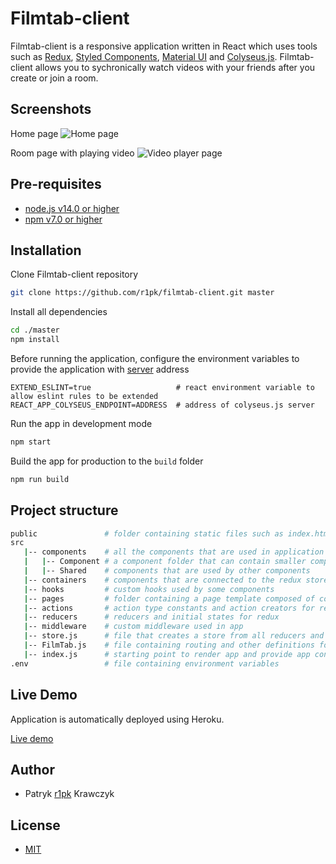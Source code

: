 # Filmtab-client

Filmtab-client is a responsive application written in React which uses tools such as [Redux](https://redux.js.org/), [Styled Components](https://styled-components.com/), [Material UI](https://mui.com/getting-started/usage/) and [Colyseus.js](https://www.colyseus.io/). Filmtab-client allows you to sychronically watch videos with your friends after you create or join a room.

## Screenshots

Home page
![Home page](https://i.imgur.com/0t5RnVw.png)

Room page with playing video
![Video player page](https://i.imgur.com/nD4oYRw.png)

## Pre-requisites

- [node.js v14.0 or higher](https://nodejs.org/en/)
- [npm v7.0 or higher](https://nodejs.org/en/download/)

## Installation

Clone Filmtab-client repository

```bash
git clone https://github.com/r1pk/filmtab-client.git master
```

Install all dependencies

```bash
cd ./master
npm install
```

Before running the application, configure the environment variables to provide the application with [server](https://github.com/r1pk/filmtab-server) address

```env
EXTEND_ESLINT=true                   # react environment variable to allow eslint rules to be extended
REACT_APP_COLYSEUS_ENDPOINT=ADDRESS  # address of colyseus.js server
```

Run the app in development mode

```bash
npm start
```

Build the app for production to the `build` folder

```bash
npm run build
```

## Project structure

```bash
public               # folder containing static files such as index.html
src
   |-- components    # all the components that are used in application
   |   |-- Component # a component folder that can contain smaller components
   |   |-- Shared    # components that are used by other components
   |-- containers    # components that are connected to the redux store
   |-- hooks         # custom hooks used by some components
   |-- pages         # folder containing a page template composed of components and containers
   |-- actions       # action type constants and action creators for redux
   |-- reducers      # reducers and initial states for redux
   |-- middleware    # custom middleware used in app
   |-- store.js      # file that creates a store from all reducers and middlewares
   |-- FilmTab.js    # file containing routing and other definitions for the whole application
   |-- index.js      # starting point to render app and provide app connection to redux store
.env                 # file containing environment variables
```

## Live Demo

Application is automatically deployed using Heroku.

[Live demo](https://filmtab-client.herokuapp.com)

## Author

- Patryk [r1pk](https://github.com/r1pk) Krawczyk

## License

- [MIT](https://choosealicense.com/licenses/mit/)
